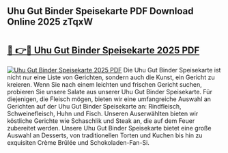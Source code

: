 ## Uhu Gut Binder Speisekarte PDF Download Online 2025 zTqxW

# <h2><a href="http://gc9mdm.nevu.top/?p=Uhu+Gut+Binder+Speisekarte">🔗 👉🔴 Uhu Gut Binder Speisekarte 2025 PDF</a></h2>

[![Uhu Gut Binder Speisekarte 2025 PDF](https://i.imgur.com/dBaPXMq.png)](http://gc9mdm.nevu.top/?p=Uhu+Gut+Binder+Speisekarte)
Die Uhu Gut Binder Speisekarte ist nicht nur eine Liste von Gerichten, sondern auch die Kunst, ein Gericht zu kreieren. Wenn Sie nach einem leichten und frischen Gericht suchen, probieren Sie unsere Salate aus unserer Uhu Gut Binder Speisekarte. Für diejenigen, die Fleisch mögen, bieten wir eine umfangreiche Auswahl an Gerichten auf der Uhu Gut Binder Speisekarte an: Rindfleisch, Schweinefleisch, Huhn und Fisch. Unseren Auserwählten bieten wir köstliche Gerichte wie Schaschlik und Steak an, die auf dem Feuer zubereitet werden. Unsere Uhu Gut Binder Speisekarte bietet eine große Auswahl an Desserts, von traditionellen Torten und Kuchen bis hin zu exquisiten Crème Brûlée und Schokoladen-Fan-Si.
